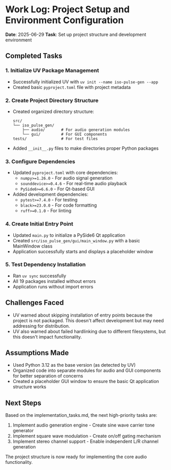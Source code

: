 # Work Log: Project Setup and Environment Configuration
**Date**: 2025-06-29
**Task**: Set up project structure and development environment

## Completed Tasks

### 1. Initialize UV Package Management
- Successfully initialized UV with `uv init --name iso-pulse-gen --app`
- Created basic `pyproject.toml` file with project metadata

### 2. Create Project Directory Structure
- Created organized directory structure:
  ```
  src/
  └── iso_pulse_gen/
      ├── audio/       # For audio generation modules
      └── gui/         # For GUI components
  tests/               # For test files
  ```
- Added `__init__.py` files to make directories proper Python packages

### 3. Configure Dependencies
- Updated `pyproject.toml` with core dependencies:
  - `numpy>=1.26.0` - For audio signal generation
  - `sounddevice>=0.4.6` - For real-time audio playback
  - `PySide6>=6.6.0` - For Qt-based GUI
- Added development dependencies:
  - `pytest>=7.4.0` - For testing
  - `black>=23.0.0` - For code formatting
  - `ruff>=0.1.0` - For linting

### 4. Create Initial Entry Point
- Updated `main.py` to initialize a PySide6 Qt application
- Created `src/iso_pulse_gen/gui/main_window.py` with a basic MainWindow class
- Application successfully starts and displays a placeholder window

### 5. Test Dependency Installation
- Ran `uv sync` successfully
- All 19 packages installed without errors
- Application runs without import errors

## Challenges Faced
- UV warned about skipping installation of entry points because the project is not packaged. This doesn't affect development but may need addressing for distribution.
- UV also warned about failed hardlinking due to different filesystems, but this doesn't impact functionality.

## Assumptions Made
- Used Python 3.12 as the base version (as detected by UV)
- Organized code into separate modules for audio and GUI components for better separation of concerns
- Created a placeholder GUI window to ensure the basic Qt application structure works

## Next Steps
Based on the implementation_tasks.md, the next high-priority tasks are:
1. Implement audio generation engine - Create sine wave carrier tone generator
2. Implement square wave modulation - Create on/off gating mechanism
3. Implement stereo channel support - Enable independent L/R channel generation

The project structure is now ready for implementing the core audio functionality.